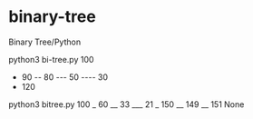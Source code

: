 # binary-tree
Binary Tree/Python

python3 bi-tree.py 
 100
- 90
-- 80
--- 50
---- 30
- 120


python3 bitree.py
 100
_ 60
__ 33
___ 21
_ 150
__ 149
__ 151
None

